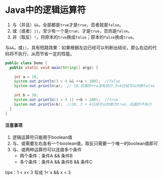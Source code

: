 # Java中的逻辑运算符

1. 与（并且）`&&`，全部都是`true`才是`true`，否者就是`false`。
2. 或（或者）`||`，至少有一个是`true`，才是`true`，否则是`false`。
3. 非（取反）`!`，将原本的`true`换成`false`；原本的`false`换成`true`。

与`&&`，或`||`，具有短路效果：如果根据左边已经可以判断出结论，那么右边的代码将不执行，从而节省一定的性能。

```java
public class Demo {
  public static void main(String[] args) {
    
    int a = 10;
    System.out.println(3 > 4 && ++a < 100);  //false
    System.out.println(a);  // 10,后面的++a没有执行,3>4已经可以判断false
      
    int b = 20;
    System.out.println(3 < 4 || ++b < 100);  //true
    System.out.println(b);  //20, 3 < 4已经可以判断为true，后面的不执行
  }
}
```



#### 注意事项

1. 逻辑运算符只能用于boolean值
2. 与、或需要左右各有一个boolean值，取反只需要一个唯一的boolean值即可
3. 与、或两种运算符可以连接多个条件
   - 两个条件：条件A && 条件B
   - 多个条件：条件A && 条件B && 条件C

tips：1 < x< 3 写成 1< x && x < 3

